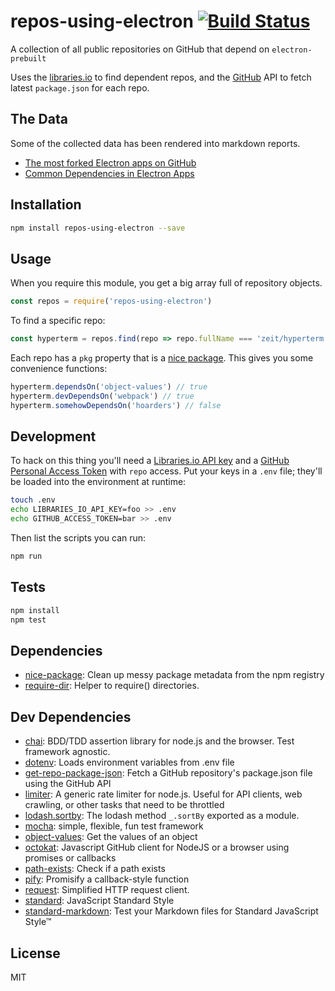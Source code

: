 # repos-using-electron [![Build Status](https://travis-ci.org/zeke/repos-using-electron.svg?branch=master)](https://travis-ci.org/zeke/repos-using-electron)

A collection of all public repositories on GitHub that depend on `electron-prebuilt`

Uses the [libraries.io](https://libraries.io/api) to find dependent repos,
and the [GitHub](https://developer.github.com/v3/) API to fetch latest
`package.json` for each repo.

## The Data

Some of the collected data has been rendered into markdown reports.

- [The most forked Electron apps on GitHub](/reports/forks.md)
- [Common Dependencies in Electron Apps](/reports/dependencies.md)

## Installation

```sh
npm install repos-using-electron --save
```

## Usage

When you require this module, you get a big array full of repository objects.

```js
const repos = require('repos-using-electron')
```

To find a specific repo:

```js
const hyperterm = repos.find(repo => repo.fullName === 'zeit/hyperterm')
```

Each repo has a `pkg` property that is a [nice package](http://ghub.io/nice-package).
This gives you some convenience functions:

```js
hyperterm.dependsOn('object-values') // true
hyperterm.devDependsOn('webpack') // true
hyperterm.somehowDependsOn('hoarders') // false
```

## Development

To hack on this thing you'll need a
[Libraries.io API key](https://libraries.io/account) and a
[GitHub Personal Access Token](https://github.com/settings/tokens) with `repo`
access. Put your keys in a `.env` file; they'll be loaded into the environment
at runtime:

```sh
touch .env
echo LIBRARIES_IO_API_KEY=foo >> .env
echo GITHUB_ACCESS_TOKEN=bar >> .env
```

Then list the scripts you can run:

```sh
npm run
```

## Tests

```sh
npm install
npm test
```

## Dependencies

- [nice-package](https://github.com/zeke/nice-package): Clean up messy package metadata from the npm registry
- [require-dir](https://github.com/aseemk/requireDir): Helper to require() directories.

## Dev Dependencies

- [chai](https://github.com/chaijs/chai): BDD/TDD assertion library for node.js and the browser. Test framework agnostic.
- [dotenv](https://github.com/motdotla/dotenv): Loads environment variables from .env file
- [get-repo-package-json](https://github.com/zeke/get-repo-package-json): Fetch a GitHub repository&#39;s package.json file using the GitHub API
- [limiter](https://github.com/jhurliman/node-rate-limiter): A generic rate limiter for node.js. Useful for API clients, web crawling, or other tasks that need to be throttled
- [lodash.sortby](https://github.com/lodash/lodash): The lodash method `_.sortBy` exported as a module.
- [mocha](https://github.com/mochajs/mocha): simple, flexible, fun test framework
- [object-values](https://github.com/sindresorhus/object-values): Get the values of an object
- [octokat](https://github.com/philschatz/octokat.js): Javascript GitHub client for NodeJS or a browser using promises or callbacks
- [path-exists](https://github.com/sindresorhus/path-exists): Check if a path exists
- [pify](https://github.com/sindresorhus/pify): Promisify a callback-style function
- [request](https://github.com/request/request): Simplified HTTP request client.
- [standard](https://github.com/feross/standard): JavaScript Standard Style
- [standard-markdown](https://github.com/zeke/standard-markdown): Test your Markdown files for Standard JavaScript Style™

## License

MIT

